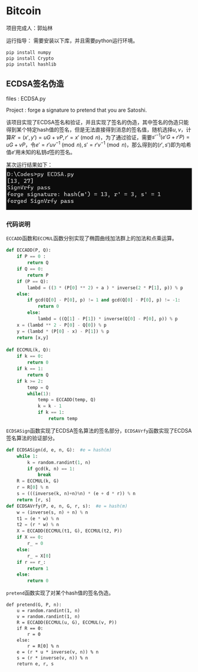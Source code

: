 # Bitcoin

项目完成人：郭灿林

运行指导：
需要安装以下库，并且需要python运行环境。

```
pip install numpy
pip install Crypto
pip install hashlib
```

## ECDSA签名伪造

files : ECDSA.py

Project : forge a signature to pretend that you are Satoshi.

该项目实现了ECDSA签名和验证，并且实现了签名的伪造，其中签名的伪造只能得到某个特定hash值的签名，但是无法直接得到消息的签名值，随机选择$u,v$，计算$R'=(x',y')=uG+vP, r' = x' \pmod{n}$，为了通过验证，需要$s'^{-1}(e'G+r'P) = uG + vP$，令$e'=r'uv^{-1}\pmod{n},s'=r'v^{-1}\pmod{n}$，那么得到的$(r',s')$即为哈希值$e'$用未知的私钥$d$签的签名。

某次运行结果如下：
![pic](ECDSA.png)

### 代码说明

`ECCADD`函数和`ECCMUL`函数分别实现了椭圆曲线加法群上的加法和点乘运算。

```python
def ECCADD(P, Q):
    if P == 0 :
        return Q
    if Q == 0:
        return P
    if (P == Q):
        lambd = ((3 * (P[0] ** 2) + a ) * inverse(2 * P[1], p)) % p
    else:
        if gcd(Q[0] - P[0], p) != 1 and gcd(Q[0] - P[0], p) != -1:
            return 0
        else:
            lambd = ((Q[1] - P[1]) * inverse(Q[0] - P[0], p)) % p
    x = (lambd ** 2 - P[0] - Q[0]) % p
    y = (lambd * (P[0] - x) - P[1]) % p
    return [x,y]

def ECCMUL(k, Q):
    if k == 0:
        return 0
    if k == 1:
        return Q
    if k >= 2:
        temp = Q
        while(1):
            temp = ECCADD(temp, Q)
            k = k - 1
            if k == 1:
                return temp
```

`ECDSASign`函数实现了ECDSA签名算法的签名部分，`ECDSAVrfy`函数实现了ECDSA签名算法的验证部分。

```python
def ECDSASign(d, e, n, G):  #e = hash(m)
    while 1:
        k = random.randint(1, n)
        if gcd(k, n) == 1:
            break
    R = ECCMUL(k, G)
    r = R[0] % n
    s = (((inverse(k, n)+n)%n) * (e + d * r)) % n
    return [r, s]
def ECDSAVrfy(P, e, n, G, r, s):  #e = hash(m)
    w = (inverse(s, n) + n) % n
    t1 = (e * w) % n
    t2 = (r * w) % n
    X = ECCADD(ECCMUL(t1, G), ECCMUL(t2, P))
    if X == 0:
        r_ = 0
    else:
        r_ = X[0]
    if r == r_:
        return 1
    else:
        return 0
```

`pretend`函数实现了对某个hash值的签名伪造。

```
def pretend(G, P, n):
    u = random.randint(1, n)
    v = random.randint(1, n)
    R = ECCADD(ECCMUL(u, G), ECCMUL(v, P))
    if R == 0:
        r = 0
    else:
        r = R[0] % n
    e = (r * u * inverse(v, n)) % n
    s = (r * inverse(v, n)) % n
    return e, r, s
```
